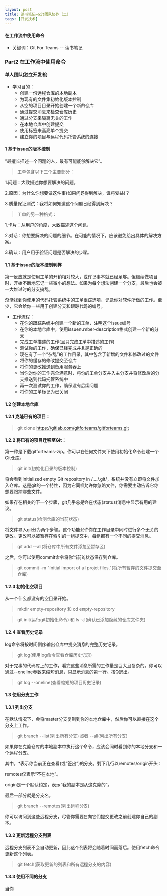 ```yaml
---
layout: post
title: 读书笔记—Git团队协作（二）
tags: [开发技术]
---
```

#### 在工作流中使用命令

* 关键词：Git For Teams -- 读书笔记

### Part2 在工作流中使用命令

#### 单人团队(独立开发者)

+ 学习目的：
    + 创建一份远程仓库的本地副本
    + 为现有的文件集初始化版本控制
    + 从空的项目目录开始创建一个新的仓库
    + 通过提交消息来检查仓库历史
    + 通过分支来隔离无关的工作
    + 在本地仓库中创建提交
    + 使用标签来高亮单个提交
    + 建立你的项目与远程代码托管系统的连接

#### 1 基于issue的版本控制

“最擅长描述一个问题的人，最有可能能够解决它”。

> 工单包含以下三个主要部分：

1.问题：大致描述你想要解决的问题。

2.原因：为什么你想要做这件事(如果问题得到解决，谁将受益)？

3.质量保证测试：我将如何知道这个问题已经得到解决？

> 工单的另一种格式：

1.卡片：从用户的角度，大致描述这个问题。

2.对话：你想要解决的问题的细节。在可能的情况下，应该避免给出具体的解决方案。

3.确认：用户用于验证问题是否解决的步骤。

#### 1.1 基于issue的版本控制利弊

第一反应就是使用工单的开销相对较大，或许记事本就已经足够。但继续做项目时，开始不断地忘记一些微小的想法。如果为每个想法创建一个分支，最后也会被一大堆过时的分支搞乱。

渐渐找到你使用的代码托管系统中的工单跟踪选项，记录你对软件所做的工作。至少，它会给你一些用于创建分支和跟踪代码的编号。

+ 工作流程：
    + 在你的跟踪系统中创建一个新的工单，注明这个issue编号
    + 在你的本地仓库中，使用issuenumber-description格式创建一个新的分支
    + 完成工单描述的工作(且只完成工单中描述的工作)
    + 测试你的工作，确保已经完成并且是正确的
    + 现在有了一个“杂乱”的工作目录，其中包含了新增的文件和修改过的文件
    + 将你的缓存的修改提交至仓库
    + 将你的更改推送到备用服务器上
    + 当你对你的工作完全满意时，将你的工单分支并入主分支并将修改后的分支推送到代码托管系统中
    + 再一次测试你的工作，确保没有后续问题
    + 将你的工单标记为已关闭

#### 1.2 创建本地仓库

#### 1.2.1 克隆已有的项目：

> git clone https://gitlab.com/gitforteams/gitforteams.git

#### 1.2.2 将已有的项目迁移至Git：

第一种是下载gitforteams-zip。你可以在任何文件夹下使用初始化命令创建一个Git仓库。

> git init(初始化目录的版本控制)

将会看到Initialized empty Git repository in /..../.git/，系统并没有立即将文件加入仓库。这是git的一个特性，因为它同样允许你忽略文件，你需要主动告诉它你想要跟踪哪些文件。

如果存在相关的下一个步骤，git几乎总是会在状态(status)消息中显示有用的建议。

> git status(检测仓库的当前状态)

将文件导入git分为两个步骤。这个功能允许你在工作目录中同时进行多个无关的更改。更改可以被暂存在索引的一组提交中，每组都有一个不同的提交消息。

> git add --all(将仓库中所有文件添加至暂存区)

之后，你可以使用commit命令将你当前的状态保存到仓库。

> git commit -m "Initial import of all projct files."(将所有暂存的文件提交至仓库)

#### 1.2.3 初始化空项目

从一个什么都没有的空目录开始。

> mkdir empty-repository 和 cd empty-repository

> git init(运行git初始化命令) 和 ls -al(确认已添加隐藏的仓库文件夹)

#### 1.2.4 查看历史记录

log命令将按时间倒序输出仓库中提交消息的完整历史记录。

> git log(使用log命令查看仓库历史记录)

对于完事的代码库上的工作，看完这些消息所需的工作量是巨大且复杂的。你可以通过--oneline参数来缩短消息，只显示消息的第一行。按Q退出。

> git log --oneline(查看缩短的项目历史记录)

#### 1.3 使用分支工作

#### 1.3.1 列出分支

在默认情况下，会将master分支复制到你的本地仓库中，然后你可以直接在这个分支上工作。

> git branch --list(列出所有分支) 或者 --all(列出所有分支)

如果你在克隆仓库的本地副本中执行这个命令，应该会同时看到你的本地分支和一个远程分支。

其中，*表示你当前正在查看(或“签出”)的分支。剩下几行以remotes/origin开头：

remotes仅表示“不在本地”。

origin是一个默认约定，表示“我的副本是从这克隆的”。

最后一部分就是分支名。

> git branch --remotes(列出远程分支)

你可以访问到这些远程分支，尽管你需要在向它们提交更改之前创建你自己的副本。

#### 1.3.2 更新远程分支列表

远程分支列表不会自动更新，因此这个列表将会随着时间而落后。使用fetch命令更新这个列表。

> git fetch(获取更新的列表和所有远程分支的内容)

#### 1.3.3 使用不同的分支

当你























